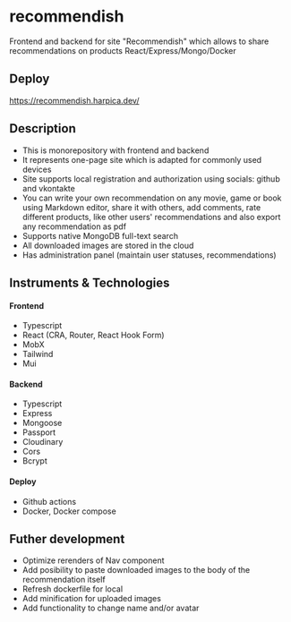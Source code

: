 # recommendish
Frontend and backend for site "Recommendish" which allows to share recommendations on products React/Express/Mongo/Docker
## Deploy
https://recommendish.harpica.dev/
## Description
- This is monorepository with frontend and backend
- It represents one-page site which is adapted for commonly used devices
- Site supports local registration and authorization using socials: github and vkontakte
- You can write your own recommendation on any movie, game or book using Markdown editor, share it with others, add comments, rate different products, like other users' recommendations and also export any recommendation as pdf
- Supports native MongoDB full-text search
- All downloaded images are stored in the cloud
- Has administration panel (maintain user statuses, recommendations)
## Instruments & Technologies
#### Frontend
- Typescript
- React (CRA, Router, React Hook Form)
- MobX
- Tailwind
- Mui
#### Backend
- Typescript
- Express
- Mongoose
- Passport
- Cloudinary
- Cors
- Bcrypt
#### Deploy
- Github actions
- Docker, Docker compose
## Futher development
- Optimize rerenders of Nav component
- Add posibility to paste downloaded images to the body of the recommendation itself
- Refresh dockerfile for local
- Add minification for uploaded images
- Add functionality to change name and/or avatar
